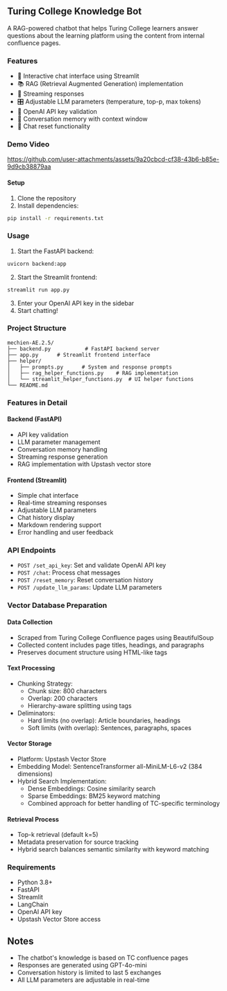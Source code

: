 ## Turing College Knowledge Bot

A RAG-powered chatbot that helps Turing College learners answer questions about the learning platform using the content from internal confluence pages.


### Features

- 🤖 Interactive chat interface using Streamlit
- 📚 RAG (Retrieval Augmented Generation) implementation
- 🔄 Streaming responses
- 🎛️ Adjustable LLM parameters (temperature, top-p, max tokens)
- 🔑 OpenAI API key validation
- 💾 Conversation memory with context window
- 🔄 Chat reset functionality

### Demo Video



https://github.com/user-attachments/assets/9a20cbcd-cf38-43b6-b85e-9d9cb38879aa




#### Setup

1. Clone the repository
2. Install dependencies:

```bash
pip install -r requirements.txt
```

### Usage

1. Start the FastAPI backend:

```bash
uvicorn backend:app
```

2. Start the Streamlit frontend:

```bash
streamlit run app.py
```

3. Enter your OpenAI API key in the sidebar
4. Start chatting!

### Project Structure

```
mechien-AE.2.5/
├── backend.py           # FastAPI backend server
├── app.py      # Streamlit frontend interface
├── helper/
│   ├── prompts.py      # System and response prompts
│   ├── rag_helper_functions.py    # RAG implementation
│   └── streamlit_helper_functions.py  # UI helper functions
└── README.md
```

### Features in Detail

#### Backend (FastAPI)

- API key validation
- LLM parameter management
- Conversation memory handling
- Streaming response generation
- RAG implementation with Upstash vector store

#### Frontend (Streamlit)

- Simple chat interface
- Real-time streaming responses
- Adjustable LLM parameters
- Chat history display
- Markdown rendering support
- Error handling and user feedback

### API Endpoints

- `POST /set_api_key`: Set and validate OpenAI API key
- `POST /chat`: Process chat messages
- `POST /reset_memory`: Reset conversation history
- `POST /update_llm_params`: Update LLM parameters

### Vector Database Preparation

#### Data Collection

- Scraped from Turing College Confluence pages using BeautifulSoup
- Collected content includes page titles, headings, and paragraphs
- Preserves document structure using HTML-like tags

#### Text Processing

- Chunking Strategy:
  - Chunk size: 800 characters
  - Overlap: 200 characters
  - Hierarchy-aware splitting using tags
- Deliminators:
  - Hard limits (no overlap): Article boundaries, headings
  - Soft limits (with overlap): Sentences, paragraphs, spaces

#### Vector Storage

- Platform: Upstash Vector Store
- Embedding Model: SentenceTransformer all-MiniLM-L6-v2 (384 dimensions)
- Hybrid Search Implementation:
  - Dense Embeddings: Cosine similarity search
  - Sparse Embeddings: BM25 keyword matching
  - Combined approach for better handling of TC-specific terminology

#### Retrieval Process

- Top-k retrieval (default k=5)
- Metadata preservation for source tracking
- Hybrid search balances semantic similarity with keyword matching

### Requirements

- Python 3.8+
- FastAPI
- Streamlit
- LangChain
- OpenAI API key
- Upstash Vector Store access

## Notes

- The chatbot's knowledge is based on TC confluence pages
- Responses are generated using GPT-4o-mini
- Conversation history is limited to last 5 exchanges
- All LLM parameters are adjustable in real-time
